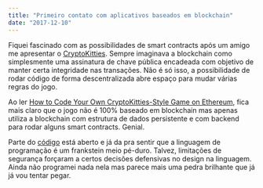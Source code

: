 ```yaml
---
title: "Primeiro contato com aplicativos baseados em blockchain"
date: "2017-12-10"
---
```


Fiquei fascinado com as possibilidades de smart contracts após um amigo me apresentar o [CryptoKitties](https://www.cryptokitties.co/). Sempre imaginava a blockchain como simplesmente
uma assinatura de chave pública encadeada com objetivo de manter certa integridade nas 
transações. Não é só isso, a possibilidade de rodar código de forma descentralizada
abre espaço para mudar várias regras do jogo. 

Ao ler [How to Code Your Own CryptoKitties-Style Game on Ethereum](https://medium.com/loom-network/how-to-code-your-own-cryptokitties-style-game-on-ethereum-7c8ac86a4eb3), fica mais claro que o jogo não é 100% baseado em blockchain mas apenas utiliza a blockchain com estrutura de dados persistente e com backend para rodar alguns smart contracts. Genial.

Parte do [código](https://ethfiddle.com/09YbyJRfiI) está aberto e já da pra sentir que a linguagem de programação é um frankstein meio pé-duro. Talvez, limitações de segurança forçaram a certos decisões defensivas no design na linguagem. Ainda não programei nada nela mas parece mais uma pedra brilhante que já já vou tentar pegar.

